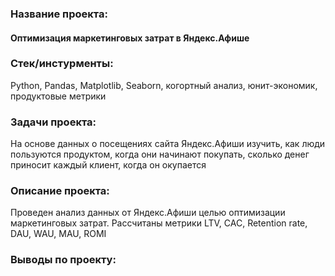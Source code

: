 ### Название проекта: 
#### Оптимизация маркетинговых затрат в Яндекс.Афише

### Стек/инстурменты:
Python, Pandas, Matplotlib, Seaborn, когортный анализ, юнит-экономик, продуктовые метрики

### Задачи проекта:
На основе данных о посещениях сайта Яндекс.Афиши изучить, как люди пользуются продуктом, когда они начинают покупать, сколько денег приносит каждый клиент, когда он окупается

### Описание проекта:
Проведен анализ данных от Яндекс.Афиши целью оптимизации маркетинговых затрат.
Рассчитаны метрики LTV, CAC, Retention rate, DAU, WAU, MAU, ROMI

### Выводы по проекту:
